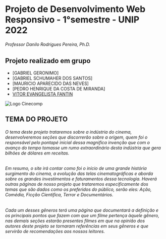 # **Projeto de Desenvolvimento Web Responsivo - 1°semestre - UNIP 2022**
###### _Professor Danilo Rodrigues Pereira, Ph.D._

## Projeto realizado em grupo
- [GABRIEL GERONIMO]
- [GABRIEL SCHUMAHER DOS SANTOS]
- [MAURICIO APARECIDO DAS NEVES]
- [PEDRO HENRIQUE DA COSTA DE MIRANDA]
- [VITOR EVANGELISTA FANTIN](https://github.com/vitorfantin)

![Logo Cinecomp](https://github.com/vitorfantin/cinecomp.github.io/blob/master/images/icones-logos/logo-inteiro.png)

## **TEMA DO PROJETO**

######  O tema deste projeto trataremos sobre a indústria do cinema, desenvolveremos seções que discorrerão sobre a origem, quem foi o responsável pelo pontapé inicial dessa magnifica invenção que com o avanço do tempo tomasse um rumo extraordinário desta indústria que gera bilhões de dólares em receitas. 
######  Em resumo, o site irá contar como foi o início de uma grande história surgimento do cinema, a evolução das telas cinematográficas e aborda sobre os grandes investimentos e faturamentos dessa tecnologia. Haverá outras páginas de nosso projeto que trataremos especificamente dos temas que são dados como os preferidos do público, serão eles: Ação, Comédia, Ficção Cientifica, Terror e Documentários. 
######  Cada um desses gêneros terá uma página que documentará a definição e os principais pontos que fazem com que um filme pertença àquele gênero, nas demais seções estarão presentes filmes em que na opinião dos autores deste projeto se tornaram referências em seus gêneros e que servirão de recomendações aos nossos leitores.
